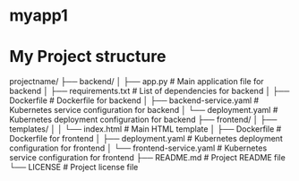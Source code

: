 # myapp1

# My Project structure

projectname/
├── backend/
│   ├── app.py                    # Main application file for backend
│   ├── requirements.txt          # List of dependencies for backend
│   ├── Dockerfile                # Dockerfile for backend
│   ├── backend-service.yaml      # Kubernetes service configuration for backend
│   └── deployment.yaml           # Kubernetes deployment configuration for backend
├── frontend/
│   ├── templates/
│   │   └── index.html            # Main HTML template
│   ├── Dockerfile                # Dockerfile for frontend
│   ├── deployment.yaml           # Kubernetes deployment configuration for frontend
│   └── frontend-service.yaml     # Kubernetes service configuration for frontend
├── README.md                     # Project README file
└── LICENSE                       # Project license file
